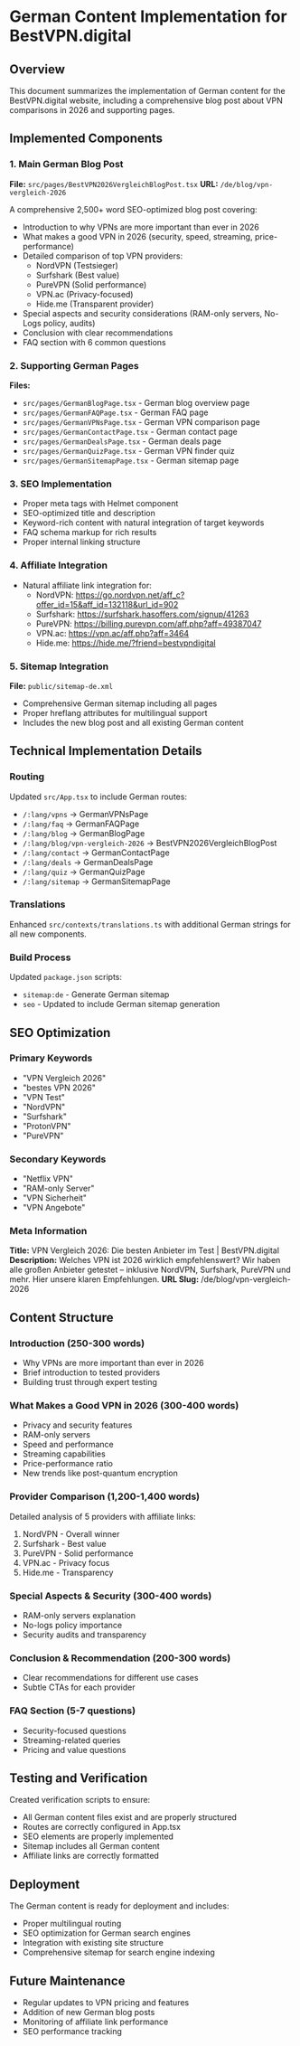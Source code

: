 # German Content Implementation for BestVPN.digital

## Overview
This document summarizes the implementation of German content for the BestVPN.digital website, including a comprehensive blog post about VPN comparisons in 2026 and supporting pages.

## Implemented Components

### 1. Main German Blog Post
**File:** `src/pages/BestVPN2026VergleichBlogPost.tsx`
**URL:** `/de/blog/vpn-vergleich-2026`

A comprehensive 2,500+ word SEO-optimized blog post covering:
- Introduction to why VPNs are more important than ever in 2026
- What makes a good VPN in 2026 (security, speed, streaming, price-performance)
- Detailed comparison of top VPN providers:
  - NordVPN (Testsieger)
  - Surfshark (Best value)
  - PureVPN (Solid performance)
  - VPN.ac (Privacy-focused)
  - Hide.me (Transparent provider)
- Special aspects and security considerations (RAM-only servers, No-Logs policy, audits)
- Conclusion with clear recommendations
- FAQ section with 6 common questions

### 2. Supporting German Pages
**Files:** 
- `src/pages/GermanBlogPage.tsx` - German blog overview page
- `src/pages/GermanFAQPage.tsx` - German FAQ page
- `src/pages/GermanVPNsPage.tsx` - German VPN comparison page
- `src/pages/GermanContactPage.tsx` - German contact page
- `src/pages/GermanDealsPage.tsx` - German deals page
- `src/pages/GermanQuizPage.tsx` - German VPN finder quiz
- `src/pages/GermanSitemapPage.tsx` - German sitemap page

### 3. SEO Implementation
- Proper meta tags with Helmet component
- SEO-optimized title and description
- Keyword-rich content with natural integration of target keywords
- FAQ schema markup for rich results
- Proper internal linking structure

### 4. Affiliate Integration
- Natural affiliate link integration for:
  - NordVPN: https://go.nordvpn.net/aff_c?offer_id=15&aff_id=132118&url_id=902
  - Surfshark: https://surfshark.hasoffers.com/signup/41263
  - PureVPN: https://billing.purevpn.com/aff.php?aff=49387047
  - VPN.ac: https://vpn.ac/aff.php?aff=3464
  - Hide.me: https://hide.me/?friend=bestvpndigital

### 5. Sitemap Integration
**File:** `public/sitemap-de.xml`
- Comprehensive German sitemap including all pages
- Proper hreflang attributes for multilingual support
- Includes the new blog post and all existing German content

## Technical Implementation Details

### Routing
Updated `src/App.tsx` to include German routes:
- `/:lang/vpns` → GermanVPNsPage
- `/:lang/faq` → GermanFAQPage
- `/:lang/blog` → GermanBlogPage
- `/:lang/blog/vpn-vergleich-2026` → BestVPN2026VergleichBlogPost
- `/:lang/contact` → GermanContactPage
- `/:lang/deals` → GermanDealsPage
- `/:lang/quiz` → GermanQuizPage
- `/:lang/sitemap` → GermanSitemapPage

### Translations
Enhanced `src/contexts/translations.ts` with additional German strings for all new components.

### Build Process
Updated `package.json` scripts:
- `sitemap:de` - Generate German sitemap
- `seo` - Updated to include German sitemap generation

## SEO Optimization

### Primary Keywords
- "VPN Vergleich 2026"
- "bestes VPN 2026"
- "VPN Test"
- "NordVPN"
- "Surfshark"
- "ProtonVPN"
- "PureVPN"

### Secondary Keywords
- "Netflix VPN"
- "RAM-only Server"
- "VPN Sicherheit"
- "VPN Angebote"

### Meta Information
**Title:** VPN Vergleich 2026: Die besten Anbieter im Test | BestVPN.digital
**Description:** Welches VPN ist 2026 wirklich empfehlenswert? Wir haben alle großen Anbieter getestet – inklusive NordVPN, Surfshark, PureVPN und mehr. Hier unsere klaren Empfehlungen.
**URL Slug:** /de/blog/vpn-vergleich-2026

## Content Structure

### Introduction (250-300 words)
- Why VPNs are more important than ever in 2026
- Brief introduction to tested providers
- Building trust through expert testing

### What Makes a Good VPN in 2026 (300-400 words)
- Privacy and security features
- RAM-only servers
- Speed and performance
- Streaming capabilities
- Price-performance ratio
- New trends like post-quantum encryption

### Provider Comparison (1,200-1,400 words)
Detailed analysis of 5 providers with affiliate links:
1. NordVPN - Overall winner
2. Surfshark - Best value
3. PureVPN - Solid performance
4. VPN.ac - Privacy focus
5. Hide.me - Transparency

### Special Aspects & Security (300-400 words)
- RAM-only servers explanation
- No-logs policy importance
- Security audits and transparency

### Conclusion & Recommendation (200-300 words)
- Clear recommendations for different use cases
- Subtle CTAs for each provider

### FAQ Section (5-7 questions)
- Security-focused questions
- Streaming-related queries
- Pricing and value questions

## Testing and Verification

Created verification scripts to ensure:
- All German content files exist and are properly structured
- Routes are correctly configured in App.tsx
- SEO elements are properly implemented
- Sitemap includes all German content
- Affiliate links are correctly formatted

## Deployment

The German content is ready for deployment and includes:
- Proper multilingual routing
- SEO optimization for German search engines
- Integration with existing site structure
- Comprehensive sitemap for search engine indexing

## Future Maintenance

- Regular updates to VPN pricing and features
- Addition of new German blog posts
- Monitoring of affiliate link performance
- SEO performance tracking